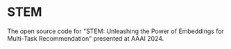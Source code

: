 # STEM
The open source code for "STEM: Unleashing the Power of Embeddings for Multi-Task Recommendation" presented at AAAI 2024.
